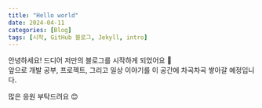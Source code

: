 ```yaml
---
title: "Hello world"
date: 2024-04-11
categories: [Blog]
tags: [시작, GitHub 블로그, Jekyll, intro]
---
```


안녕하세요! 드디어 저만의 블로그를 시작하게 되었어요 🎉  
앞으로 개발 공부, 프로젝트, 그리고 일상 이야기를 이 공간에 차곡차곡 쌓아갈 예정입니다.

많은 응원 부탁드려요 😊